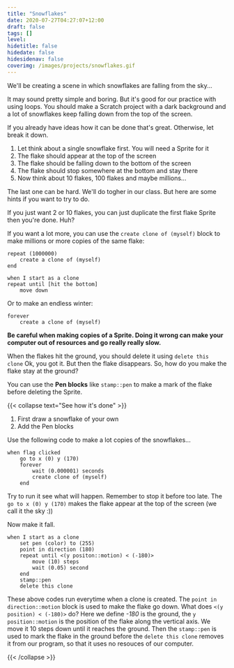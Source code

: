 ```yaml
---
title: "Snowflakes"
date: 2020-07-27T04:27:07+12:00
draft: false
tags: []
level: 
hidetitle: false
hidedate: false
hidesidenav: false
coverimg: /images/projects/snowflakes.gif
---
```


We'll be creating a scene in which snowflakes are falling from the sky...

<!--more-->

It may sound pretty simple and boring. But it's good for our practice with using loops.
You should make a Scratch project with a dark background and a lot of snowflakes keep falling down from the top of the screen.

If you already have ideas how it can be done that's great. Otherwise, let break it down.

1. Let think about a single snowflake first. You will need a Sprite for it
2. The flake should appear at the top of the screen
3. The flake should be falling down to the bottom of the screen
4. The flake should stop somewhere at the bottom and stay there
4. Now think about 10 flakes, 100 flakes and maybe millions...

The last one can be hard. We'll do togher in our class. But here are some hints if you want to try to do.

If you just want 2 or 10 flakes, you can just duplicate the first flake Sprite then you're done. Huh?

If you want a lot more, you can use the `create clone of (myself)` block to make millions or more copies of the same flake:

```
repeat (1000000)
    create a clone of (myself)
end

when I start as a clone
repeat until [hit the bottom]
    move down
```

Or to make an endless winter:

```
forever
    create a clone of (myself)
```

**Be careful when making copies of a Sprite. Doing it wrong can make your computer out of resources and go really really slow.**

When the flakes hit the ground, you should delete it using `delete this clone` 
Ok, you got it. But then the flake disappears. So, how do you make the flake stay at the ground?

You can use the **Pen blocks** like `stamp::pen` to make a mark of the flake before deleting the Sprite.

{{< collapse text="See how it's done" >}}

1. First draw a snowflake of your own
2. Add the Pen blocks

Use the following code to make a lot copies of the snowflakes...

```
when flag clicked
    go to x (0) y (170)
    forever
        wait (0.000001) seconds
        create clone of (myself)
    end
```

Try to run it see what will happen. Remember to stop it before too late. The `go to x (0) y (170)` makes the flake appear at the top of the screen (we call it the sky :))

Now make it fall.

```
when I start as a clone
    set pen (color) to (255)
    point in direction (180)
    repeat until <(y positon::motion) < (-180)>
        move (10) steps
        wait (0.05) second
    end
    stamp::pen
    delete this clone
```

These above codes run everytime when a clone is created. The `point in direction::motion` block is used to make the flake go down.
What does `<(y position) < (-180)>` do? Here we define *-180* is the ground, the `y position::motion` is the position of the flake along the vertical axis.
We move it 10 steps down until it reaches the ground.
Then the `stamp::pen` is used to mark the flake in the ground before the `delete this clone` removes it from our program, so that it uses no resouces of our computer.

{{< /collapse >}}
